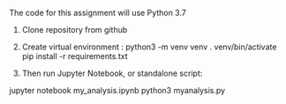 The code for this assignment will use Python 3.7

1. Clone repository from github

2. Create virtual environment :
python3 -m venv venv
. venv/bin/activate
pip install -r requirements.txt

3. Then run Jupyter Notebook, or standalone script:

jupyter notebook my_analysis.ipynb
python3 myanalysis.py
